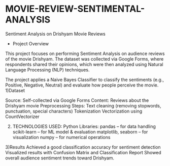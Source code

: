 # MOVIE-REVIEW-SENTIMENTAL-ANALYSIS
Sentiment Analysis on Drishyam Movie Reviews
* Project Overview

This project focuses on performing Sentiment Analysis on audience reviews of the movie Drishyam. The dataset was collected via Google Forms, where respondents shared their opinions, which were then analyzed using Natural Language Processing (NLP) techniques.

The project applies a Naive Bayes Classifier to classify the sentiments (e.g., Positive, Negative, Neutral) and evaluate how people perceive the movie.
1)Dataset

Source: Self-collected via Google Forms
Content: Reviews about the Drishyam movie
Preprocessing Steps:
Text cleaning (removing stopwords, punctuation, special characters)
Tokenization
Vectorization using CountVectorizer

2) TECHNOLOGIES USED:
Python 
Libraries:
pandas – for data handling
scikit-learn – for ML model & evaluation
matplotlib, seaborn – for visualization
numpy – for numerical operations

3)Results
Achieved a good classification accuracy for sentiment detection
Visualized results with Confusion Matrix and Classification Report
Showed overall audience sentiment trends toward Drishyam.
